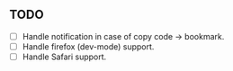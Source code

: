 ## TODO

- [ ] Handle notification in case of copy code -> bookmark.
- [ ] Handle firefox (dev-mode) support.
- [ ] Handle Safari support.
